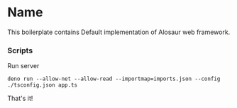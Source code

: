 # Name

This boilerplate contains Default implementation of Alosaur web framework.

### Scripts

Run server

```
deno run --allow-net --allow-read --importmap=imports.json --config ./tsconfig.json app.ts
```

That's it!
